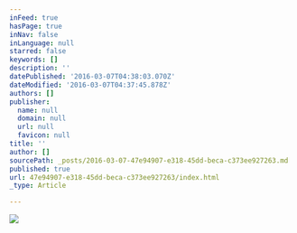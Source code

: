 ```yaml
---
inFeed: true
hasPage: true
inNav: false
inLanguage: null
starred: false
keywords: []
description: ''
datePublished: '2016-03-07T04:38:03.070Z'
dateModified: '2016-03-07T04:37:45.878Z'
authors: []
publisher:
  name: null
  domain: null
  url: null
  favicon: null
title: ''
author: []
sourcePath: _posts/2016-03-07-47e94907-e318-45dd-beca-c373ee927263.md
published: true
url: 47e94907-e318-45dd-beca-c373ee927263/index.html
_type: Article

---
```

![](https://the-grid-user-content.s3-us-west-2.amazonaws.com/1ec34890-8bc5-4540-8dfe-7919256f8ae1.png)